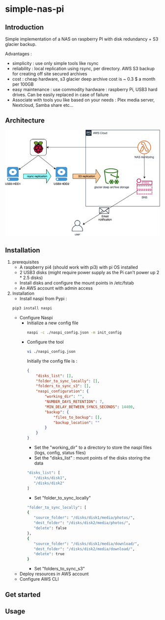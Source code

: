 # simple-nas-pi

## Introduction

Simple implementation of a NAS on raspberry PI with disk redundancy + S3 glacier backup.

Advantages : 
* simplicity : use only simple tools like rsync 
* reliability : local replication using rsync, per directory. AWS S3 backup for creating off site secured archives
* cost : cheap hardware, s3 glacier deep archive cost is ~ 0.3 $ a month per 100GB
* easy maintenance : use commodity hardware : raspberry Pi, USB3 hard drives. Can be easily replaced in case of failure
* Associate with tools you like based on your needs : Plex media server, Nextcloud, Samba share etc...

## Architecture
![Architecture](/diagram/architecture.png)

## Installation
1. prerequisites
   * A raspberry pi4 (should work with pi3) with pi OS installed
   * 2 USB3 disks (might require power supply as the Pi can't power up 2 * 2.5 disks)
   * Install disks and configure the mount points in /etc/fstab
   * An AWS account with admin access
2. Installation
   * Install naspi from Pypi : 
    ```bash
    pip3 install naspi
    ```
   * Configure Naspi
     * Initialize a new config file
        ```bash
        naspi -c ./naspi_config.json -m init_config
        ```
     * Configure the tool 
        ```bash
        vi ./naspi_config.json
        ```
        Initially the config file is :
        ```json
        {
            "disks_list": [],
            "folder_to_sync_locally": [],
            "folders_to_sync_s3": [],
            "naspi_configuration": {
                "working_dir": "",
                "NUMBER_DAYS_RETENTION": 7,
                "MIN_DELAY_BETWEEN_SYNCS_SECONDS": 14400,
                "backup": {
                    "files_to_backup": [],
                    "backup_location": ""
                }
            }
        }
        ```
        * Set the "working_dir" to a directory to store the naspi files (logs, config, status files)
        * Set the "disks_list" : mount points of the disks storing the data
         ```bash
        "disks_list": [
            "/disks/disk1",
            "/disks/disk2"
        ]
         ```
        * Set "folder_to_sync_locally"
         ```bash
        "folder_to_sync_locally": [
        {
            "source_folder": "/disks/disk1/media/photos/",
            "dest_folder": "/disks/disk2/media/photos/",
            "delete": false
        },
        {
            "source_folder": "/disks/disk1/media/download/",
            "dest_folder": "/disks/disk2/media/download/",
            "delete": true
        }
         ```
        * Set "folders_to_sync_s3"         
   * Deploy resources in AWS account
   * Configure AWS CLI

## Get started

## Usage